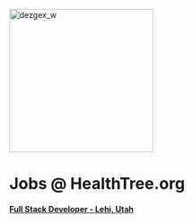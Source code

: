 [<img width="256" alt="dezgex_w" src="https://raw.githubusercontent.com/HealthTree/healthtree-jobs/master/assets/img/logo.png">](https://www.healthtree.org/)

# Jobs @ HealthTree.org

#### [Full Stack Developer - Lehi, Utah](/blob/master/jobs/full-stack-ft.md)
